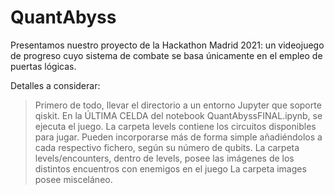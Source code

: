 # QuantAbyss 

Presentamos nuestro proyecto de la Hackathon Madrid 2021: un videojuego de progreso cuyo sistema de combate se basa únicamente en el empleo de puertas lógicas.

Detalles a considerar:

> Primero de todo, llevar el directorio a un entorno Jupyter que soporte qiskit. 
> En la ÚLTIMA CELDA del notebook QuantAbyssFINAL.ipynb, se ejecuta el juego.
> La carpeta levels contiene los circuitos disponibles para jugar. Pueden incorporarse más de forma simple añadiéndolos a cada respectivo fichero, según su número de qubits.
> La carpeta levels/encounters, dentro de levels, posee las imágenes de los distintos encuentros con enemigos en el juego
> La carpeta images posee misceláneo.
